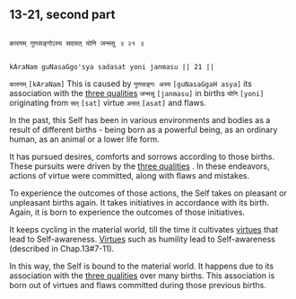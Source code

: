 ## 13-21, second part


```shloka-sa

कारणम् गुणसङ्गोऽस्य सदसत् योनि जन्मसु ॥ २१ ॥

```
```shloka-sa-hk

kAraNam guNasaGgo'sya sadasat yoni janmasu || 21 ||

```
`कारणम्` `[kAraNam]` This is caused by `गुणसङ्गः अस्य` `[guNasaGgaH asya]` its association with the 
[three qualities](2-45_to_2-46.md#satva_rajas_tamas) `जन्मसु` `[janmasu]` in births `योनि` `[yoni]` originating from `सत्` `[sat]` virtue `असत्` `[asat]` and flaws.

In the past, this Self has been in various environments and bodies as a result of different births - being born as a powerful being, as an ordinary human, as an animal or a lower life form. 

It has pursued desires, comforts and sorrows according to those births. These pursuits were driven by the 
[three qualities](2-45_to_2-46.md#satva_rajas_tamas)
. In these endeavors, actions of virtue were committed, along with flaws and mistakes. 

To experience the outcomes of those actions, the Self takes on pleasant or unpleasant births again. It takes initiatives in accordance with its birth. Again, it is born to experience the outcomes of those initiatives.

It keeps cycling in the material world, till the time it cultivates 
[virtues](13-7.md#virtues_amanitvam)
 that lead to Self-awareness. 
[Virtues](13-7.md#virtues_amanitvam)
 such as humility lead to Self-awareness (described in Chap.13#7-11). 

In this way, the Self is bound to the material world. It happens due to its association with the 
[three qualities](2-45_to_2-46.md#satva_rajas_tamas)
 over many births. This association is born out of virtues and flaws committed during those previous births.


